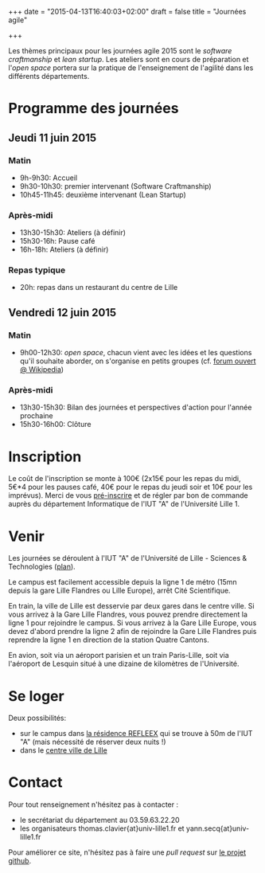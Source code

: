 +++
date = "2015-04-13T16:40:03+02:00"
draft = false
title = "Journées agile"

+++

Les thèmes principaux pour les journées agile 2015 sont le *software craftmanship* et *lean startup*.
Les ateliers sont en cours de préparation et l'*open space* portera sur la pratique de l'enseignement 
de l'agilité  dans les différents départements.


# Programme des journées

## Jeudi 11 juin 2015

### Matin

* 9h-9h30: Accueil
* 9h30-10h30: premier intervenant (Software Craftmanship)
* 10h45-11h45: deuxième intervenant (Lean Startup)

### Après-midi

* 13h30-15h30: Ateliers (à définir)
* 15h30-16h: Pause café
* 16h-18h: Ateliers (à définir)

### Repas typique

* 20h: repas dans un restaurant du centre de Lille

## Vendredi 12 juin 2015

### Matin

* 9h00-12h30: *open space*, chacun vient avec les idées et les questions qu'il
souhaite aborder, on s'organise en petits groupes (cf. [forum ouvert @ Wikipedia](http://fr.wikipedia.org/wiki/Méthodologie_Forum_Ouvert))

### Après-midi

* 13h30-15h30: Bilan des journées et perspectives d'action pour l'année prochaine
* 15h30-16h00: Clôture

# Inscription

Le coût de l'inscription se monte à 100€ (2x15€ pour les repas du midi, 5€*4 pour les pauses café, 40€ pour le repas du jeudi soir et 10€ pour les imprévus). Merci de vous [pré-inscrire](https://docs.google.com/forms/d/1LrZt2Nm_SCUTldcA9sIwgWPVC9xHyp8XuRhe5SX9OlA/viewform?usp=send_form) et de régler par bon de commande auprès du département Informatique de l'IUT "A" de l'Université Lille 1.

# Venir

Les journées se déroulent à l'IUT "A" de l'Université de Lille - Sciences & Technologies ([plan](http://doc.univ-lille1.fr/digitalAssets/33/33822_plan_campus_2014_A4-A5.pdf)).

Le campus est facilement accessible depuis la ligne 1 de métro (15mn depuis la gare Lille 
Flandres ou Lille Europe), arrêt Cité Scientifique.

En train, la ville de Lille est desservie par deux gares dans le centre ville. Si vous 
arrivez à la Gare Lille Flandres, vous pouvez prendre directement la ligne 1 pour 
rejoindre le campus. Si vous arrivez à la Gare Lille Europe, vous devez d'abord prendre
la ligne 2 afin de rejoindre la Gare Lille Flandres puis reprendre la ligne 1 en 
direction de la station Quatre Cantons.

En avion, soit via un aéroport parisien et un train Paris-Lille, soit via 
l'aéroport de Lesquin situé à une dizaine de kilomètres de l'Université.

# Se loger

Deux possibilités:

* sur le campus dans [la résidence REFLEEX](http://reeflex.univ-lille.fr/Chercheur/Tarifs-et-reservation/) qui se trouve à 50m de l'IUT "A" (mais nécessité de réserver deux nuits !)
* dans le [centre ville de Lille](http://www.lilletourism.com)

# Contact

Pour tout renseignement n'hésitez pas à contacter :

* le secrétariat du département au 03.59.63.22.20
* les organisateurs thomas.clavier{at}univ-lille1.fr et yann.secq{at}univ-lille1.fr

Pour améliorer ce site, n'hésitez pas à faire une *pull request* sur [le projet github](https://github.com/yannsq/iutagile2015).


